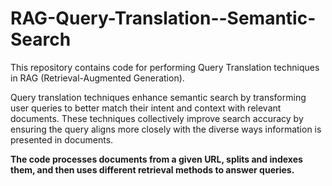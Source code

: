 # RAG-Query-Translation--Semantic-Search

This repository contains code for performing Query Translation techniques in RAG (Retrieval-Augmented Generation). 

Query translation techniques enhance semantic search by transforming user queries to better match their intent and context with relevant documents. These techniques collectively improve search accuracy by ensuring the query aligns more closely with the diverse ways information is presented in documents.


**The code processes documents from a given URL, splits and indexes them, and then uses different retrieval methods to answer queries.**


